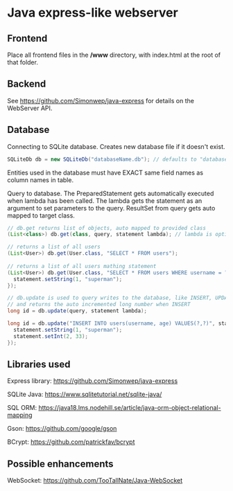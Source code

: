 # Java express-like webserver
## Frontend
Place all frontend files in the **/www** directory, with index.html at the root of that folder.

## Backend
See https://github.com/Simonwep/java-express for details on the WebServer API.

## Database
Connecting to SQLite database. Creates new database file if it doesn't exist.
```java
SQLiteDb db = new SQLiteDb("databaseName.db"); // defaults to "database.SQLiteDb"
```

Entities used in the database must have EXACT same field names as column names in table.

Query to database. The PreparedStatement gets automatically executed when lambda has been called.
The lambda gets the statement as an argument to set parameters to the query.
ResultSet from query gets auto mapped to target class.
```java
// db.get returns list of objects, auto mapped to provided class 
(List<class>) db.get(class, query, statement lambda); // lambda is optional if prepared statement isn't needed

// returns a list of all users
(List<User>) db.get(User.class, "SELECT * FROM users");
 
// returns a list of all users mathing statement
(List<User>) db.get(User.class, "SELECT * FROM users WHERE username = ?", statement -> {
  statement.setString(1, "superman");
});

// db.update is used to query writes to the database, like INSERT, UPDATE and DELETE
// and returns the auto incremented long number when INSERT
long id = db.update(query, statement lambda);

long id = db.update("INSERT INTO users(username, age) VALUES(?,?)", statement -> {
  statement.setString(1, "superman");
  statement.setInt(2, 33);
});
```

## Libraries used

Express library:
https://github.com/Simonwep/java-express

SQLite Java: 
https://www.sqlitetutorial.net/sqlite-java/

SQL ORM: 
https://java18.lms.nodehill.se/article/java-orm-object-relational-mapping

Gson:
https://github.com/google/gson

BCrypt: 
https://github.com/patrickfav/bcrypt

## Possible enhancements
WebSocket: 
https://github.com/TooTallNate/Java-WebSocket

